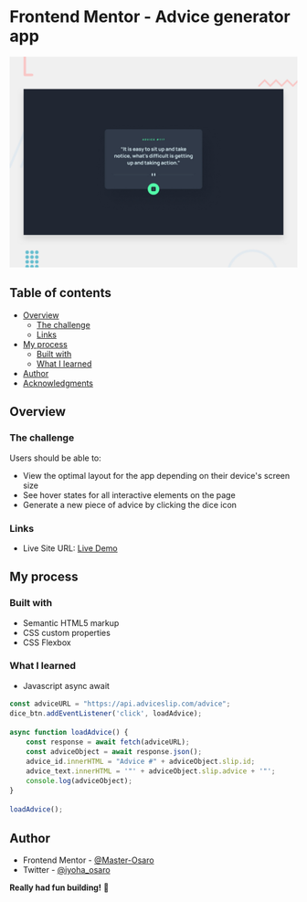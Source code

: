 # Frontend Mentor - Advice generator app

![Design preview for the Advice generator app coding challenge](./design/desktop-preview.jpg)

## Table of contents

- [Overview](#overview)
  - [The challenge](#the-challenge)
  - [Links](#links)
- [My process](#my-process)
  - [Built with](#built-with)
  - [What I learned](#what-i-learned)
- [Author](#author)
- [Acknowledgments](#acknowledgments)


## Overview

### The challenge

Users should be able to:

- View the optimal layout for the app depending on their device's screen size
- See hover states for all interactive elements on the page
- Generate a new piece of advice by clicking the dice icon


### Links

- Live Site URL: [Live Demo](#)

## My process

### Built with

- Semantic HTML5 markup
- CSS custom properties
- CSS Flexbox


### What I learned

- Javascript async await

```js
const adviceURL = "https://api.adviceslip.com/advice";
dice_btn.addEventListener('click', loadAdvice);

async function loadAdvice() {
    const response = await fetch(adviceURL);
    const adviceObject = await response.json();
    advice_id.innerHTML = "Advice #" + adviceObject.slip.id;
    advice_text.innerHTML = '"' + adviceObject.slip.advice + '"';
    console.log(adviceObject);
}

loadAdvice();

```


## Author
- Frontend Mentor - [@Master-Osaro](https://www.frontendmentor.io/profile/yourusername)
- Twitter - [@iyoha_osaro](https://www.twitter.com/yourusername)

**Really had fun building!** 🚀